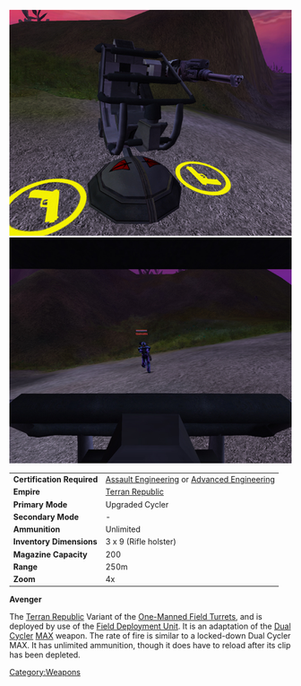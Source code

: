 ![](/images/Avenger.jpg "fig:Avenger.jpg")
![](/images/AvengerInside.jpg "fig:AvengerInside.jpg")

|                            |                                                                                                                    |
| -------------------------- | ------------------------------------------------------------------------------------------------------------------ |
| **Certification Required** | [Assault Engineering](/Assault_Engineering "wikilink") or [Advanced Engineering](/Advanced_Engineering "wikilink") |
| **Empire**                 | [Terran Republic](/Terran_Republic "wikilink")                                                                     |
| **Primary Mode**           | Upgraded Cycler                                                                                                    |
| **Secondary Mode**         | \-                                                                                                                 |
| **Ammunition**             | Unlimited                                                                                                          |
| **Inventory Dimensions**   | 3 x 9 (Rifle holster)                                                                                              |
| **Magazine Capacity**      | 200                                                                                                                |
| **Range**                  | 250m                                                                                                               |
| **Zoom**                   | 4x                                                                                                                 |

**Avenger**

The [Terran Republic](/Terran_Republic "wikilink") Variant of the
[One-Manned Field Turrets](/One-Manned_Field_Turret "wikilink"), and is
deployed by use of the [Field Deployment
Unit](/Field_Deployment_Unit "wikilink"). It is an adaptation of the
[Dual Cycler](/Dual_Cycler "wikilink") [MAX](/MAX "wikilink") weapon. The
rate of fire is similar to a locked-down Dual Cycler MAX. It has
unlimited ammunition, though it does have to reload after its clip has
been depleted.

[Category:Weapons](/Category:Weapons "wikilink")
